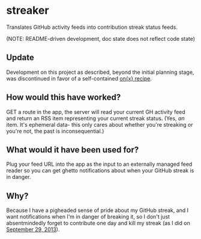 # streaker

Translates GitHub activity feeds into contribution streak status feeds.

(NOTE: README-driven development, doc state does not reflect code state)

## Update

Development on this project as described, beyond the initial planning stage, was discontinued in favor of a self-contained [on{x} recipe](https://www.onx.ms/#!recipeEditPage?scriptId=1380788571578731581&isPublished=true).

## How would this have worked?

GET a route in the app, the server will read your current GH activity feed and return an RSS item representing your current streak status. (Yes, _an_ item. It's ephemeral data- this only cares about whether you're streaking or you're not, the past is inconsequential.)

## What would it have been used for?

Plug your feed URL into the app as the input to an externally managed feed reader so you can get ghetto notifications about when your GitHub streak is in danger.

## Why?

Because I have a pigheaded sense of pride about my GitHub streak, and I want notifications when I'm in danger of breaking it, so I don't just absentmindedly forget to contribute one day and kill my streak (as I did on [September 29, 2013](https://github.com/stuartpb?tab=contributions&from=2013-09-29)).
